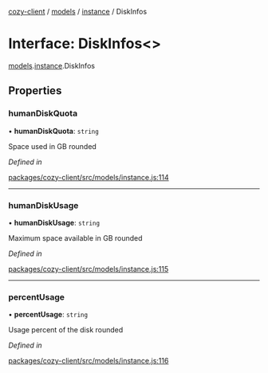 [cozy-client](../README.md) / [models](../modules/models.md) / [instance](../modules/models.instance.md) / DiskInfos

# Interface: DiskInfos<>

[models](../modules/models.md).[instance](../modules/models.instance.md).DiskInfos

## Properties

### humanDiskQuota

• **humanDiskQuota**: `string`

Space used in GB rounded

*Defined in*

[packages/cozy-client/src/models/instance.js:114](https://github.com/cozy/cozy-client/blob/master/packages/cozy-client/src/models/instance.js#L114)

***

### humanDiskUsage

• **humanDiskUsage**: `string`

Maximum space available in GB rounded

*Defined in*

[packages/cozy-client/src/models/instance.js:115](https://github.com/cozy/cozy-client/blob/master/packages/cozy-client/src/models/instance.js#L115)

***

### percentUsage

• **percentUsage**: `string`

Usage percent of the disk rounded

*Defined in*

[packages/cozy-client/src/models/instance.js:116](https://github.com/cozy/cozy-client/blob/master/packages/cozy-client/src/models/instance.js#L116)
